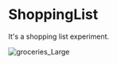 # ShoppingList
It's a shopping list experiment.

![groceries_Large](https://github.com/Henke-gh/ShoppingList/assets/77665143/43bc3f0a-1f84-4f53-8f6e-6f39ff62a834)
